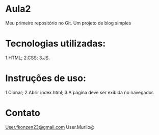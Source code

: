 # Aula2

Meu primeiro repositório no Git. Um projeto de blog simples

# Tecnologias utilizadas:

1.HTML;
2.CSS;
3.JS.

# Instruções de uso:

1.Clonar;
2.Abrir index.html;
3.A página deve ser exibida no navegador.

# Contato

User.fkonzen23@gmail.com
User.Murilo@